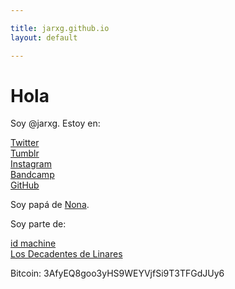 ```yaml
---

title: jarxg.github.io
layout: default

---
```


# Hola

Soy @jarxg. Estoy en:

[Twitter](https://www.twitter.com/xjarg)  
[Tumblr](https://jarxg.tumblr.com)   
[Instagram](https://www.instagram.com/jarxg)  
[Bandcamp](https://jarxg.bandcamp)  
[GitHub](https://github.com/jarxg)  

Soy papá de [Nona](assets/nona.jpg).

Soy parte de:

[id machine](https://idmachine.bandcamp.com)  
[Los Decadentes de Linares](https://losdecadentesdelinares.bandcamp.com)  

Bitcoin: 3AfyEQ8goo3yHS9WEYVjfSi9T3TFGdJUy6

